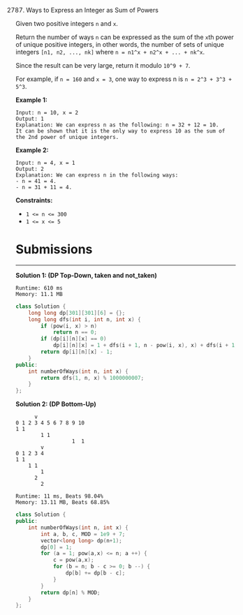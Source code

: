 2787. Ways to Express an Integer as Sum of Powers

Given two positive integers `n` and `x`.

Return the number of ways `n` can be expressed as the sum of the `x`th power of unique positive integers, in other words, the number of sets of unique integers `[n1, n2, ..., nk]` where `n = n1^x + n2^x + ... + nk^x`.

Since the result can be very large, return it modulo `10^9 + 7`.

For example, if `n = 160` and `x = 3`, one way to express n is `n = 2^3 + 3^3 + 5^3`.

 

**Example 1:**
```
Input: n = 10, x = 2
Output: 1
Explanation: We can express n as the following: n = 32 + 12 = 10.
It can be shown that it is the only way to express 10 as the sum of the 2nd power of unique integers.
```

**Example 2:**
```
Input: n = 4, x = 1
Output: 2
Explanation: We can express n in the following ways:
- n = 41 = 4.
- n = 31 + 11 = 4.
```

**Constraints:**

* `1 <= n <= 300`
* `1 <= x <= 5`

# Submissions
---
**Solution 1: (DP Top-Down, taken and not_taken)**
```
Runtime: 610 ms
Memory: 11.1 MB
```
```c++
class Solution {
    long long dp[301][301][6] = {};
    long long dfs(int i, int n, int x) {
        if (pow(i, x) > n)
            return n == 0;
        if (dp[i][n][x] == 0)
            dp[i][n][x] = 1 + dfs(i + 1, n - pow(i, x), x) + dfs(i + 1, n, x);
        return dp[i][n][x] - 1;
    }
public:
    int numberOfWays(int n, int x) {
        return dfs(1, n, x) % 1000000007;
    }
};
```

**Solution 2: (DP Bottom-Up)**

          v
    0 1 2 3 4 5 6 7 8 9 10
    1 1
            1 1
                      1  1
            v
    0 1 2 3 4
    1 1
        1 1
            1
          2
            2

```
Runtime: 11 ms, Beats 98.04%
Memory: 13.11 MB, Beats 68.85%
```
```c++
class Solution {
public:
    int numberOfWays(int n, int x) {
        int a, b, c, MOD = 1e9 + 7;
        vector<long long> dp(n+1);
        dp[0] = 1;
        for (a = 1; pow(a,x) <= n; a ++) {
            c = pow(a,x);
            for (b = n; b - c >= 0; b --) {
                dp[b] += dp[b - c];
            }
        }
        return dp[n] % MOD;
    }
};
```
